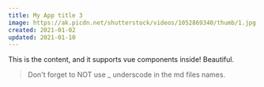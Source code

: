 ```yaml
---
title: My App title 3
image: https://ak.picdn.net/shutterstock/videos/1052869340/thumb/1.jpg
created: 2021-01-02
updated: 2021-01-10
---
```


This is the content, and it supports vue components inside! Beautiful.

> Don't forget to NOT use _ underscode in the md files names.
